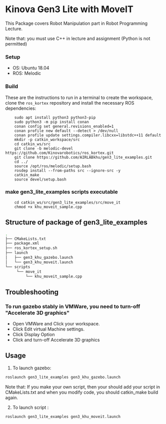 # Kinova Gen3 Lite with MoveIT 

This Package covers Robot Manipulation part in Robot Programming Lecture.

Note that: you must use C++ in lecture and assignment (Python is not permitted)

### Setup

* OS: Ubuntu 18.04 
* ROS: Melodic


### Build

These are the instructions to run in a terminal to create the workspace, clone the `ros_kortex` repository and install the necessary ROS dependencies:

        sudo apt install python3 python3-pip
        sudo python3 -m pip install conan
        conan config set general.revisions_enabled=1
        conan profile new default --detect > /dev/null
        conan profile update settings.compiler.libcxx=libstdc++11 default
        mkdir -p catkin_workspace/src
        cd catkin_ws/src
        git clone -b melodic-devel https://github.com/Kinovarobotics/ros_kortex.git 
        git clone https://github.com/AIRLABkhu/gen3_lite_examples.git
        cd ../
        source /opt/ros/melodic/setup.bash
        rosdep install --from-paths src --ignore-src -y
        catkin_make
        source devel/setup.bash

### make gen3_lite_examples scripts executable
        cd catkin_ws/src/gen3_lite_examples/src/move_it
        chmod +x khu_moveit_sample.cpp


## Structure of package of gen3_lite_examples
```sh
.
├── CMakeLists.txt
├── package.xml
├── ros_kortex_setup.sh
├── launch
│   ├── gen3_khu_gazebo.launch
│   └── gen3_khu_moveit.launch
└── scripts
     └── move_it
         └── khu_moveit_sample.cpp
```

## Troubleshooting
### To run gazebo stably in VMWare, you need to turn-off "Accelerate 3D graphics"
* Open VMWare and Click your workspace.
* Click Edit virtual Machine settings.
* Click Display Option
* Click and turn-off Accelerate 3D graphics

## Usage

1. To launch gazebo:
```sh
roslaunch gen3_lite_examples gen3_khu_gazebo.launch
```

Note that: If you make your own script, then your should add your script in CMakeLists.txt and when you modify code, you should catkin_make build again.

2. To launch script :
```sh
roslaunch gen3_lite_examples gen3_khu_moveit.launch
```


